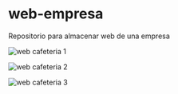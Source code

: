 # web-empresa
Repositorio para almacenar web de una empresa

![web cafeteria 1](https://github.com/CristianAAT/web-cafeteria/assets/47197409/a7a58418-3786-4512-bd00-93d7c321ba97)

![web cafeteria 2](https://github.com/CristianAAT/web-cafeteria/assets/47197409/aab1b3c6-9648-4050-abbc-2be0c8ae790e)


![web cafeteria 3](https://github.com/CristianAAT/web-cafeteria/assets/47197409/fb0292a2-33dc-4548-8079-ff94a7436133)

